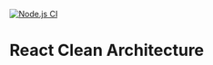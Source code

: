 [![Node.js CI](https://github.com/yuricavalini/clean-react/actions/workflows/main.yml/badge.svg?branch=master)](https://github.com/yuricavalini/clean-react/actions/workflows/main.yml)

# React Clean Architecture
